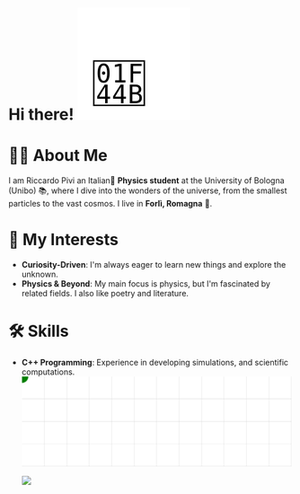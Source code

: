 # Hi there! ![Animated Hand](hand.svg)  

# 🧑‍🎓 About Me
I am Riccardo Pivi an Italian🤌 **Physics student** at the University of Bologna (Unibo) 📚, where I dive into the wonders of the universe, from the smallest particles to the vast cosmos. I live in **Forlì, Romagna** 🐓.

# 🌱 My Interests
- **Curiosity-Driven**: I'm always eager to learn new things and explore the unknown.
- **Physics & Beyond**: My main focus is physics, but I'm fascinated by related fields. I also like poetry and literature.

# 🛠️ Skills
- **C++ Programming**: Experience in developing simulations, and scientific computations.
![Snake](snake.svg)  

  <a href="https://github.com/anuraghazra/github-readme-stats">
  <img width=50.3% src="https://github-readme-stats.vercel.app/api/top-langs/?username=rpivi&theme=dark&layout=donut&langs_count=7&hide=tex" /></a>
<!--
**rpivi/rpivi** is a ✨ _special_ ✨ repository because its `README.md` (this file) appears on your GitHub profile.
-->
